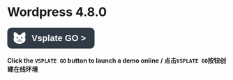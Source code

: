 # Wordpress 4.8.0

<a href="https://www.vsplate.com/?docker-compose=https://github.com/vsplate/dcenvs/wordpress/4.8.0"><img alt="VSPLATE GO" src="https://raw.githubusercontent.com/vsplate/images/master/vsgo_btn.png" width="200px"></a>

**Click the `VSPLATE GO` button to launch a demo online / 点击`VSPLATE GO`按钮创建在线环境**